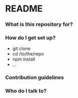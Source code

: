 # README #


### What is this repository for? ###


### How do I get set up? ###

* git clone
* cd /to/the/repo
* npm install
* ...

### Contribution guidelines ###


### Who do I talk to? ###